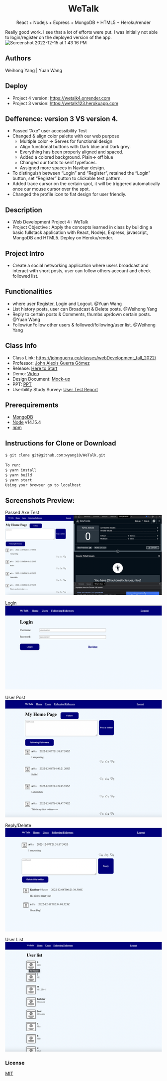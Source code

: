  
<h1 align="center">
WeTalk
</h1>
<p align="center">
React + Nodejs + Express + MongoDB + HTML5 + Heroku/render
</p>

Really good work. I see that a lot of efforts were put. I was initially not able to login/register on the deployed version of the app.
<img width="658" alt="Screenshot 2022-12-15 at 1 43 16 PM" src="https://user-images.githubusercontent.com/44525752/207974495-fe3082f2-13ba-4aa9-91b6-acf366e8e4a6.png">


## Authors
Weihong Yang | Yuan Wang

## Deploy
- Project 4 version:  https://wetalk4.onrender.com
- Project 3 version:  https://wetalk123.herokuapp.com

## Defference: version 3 VS version 4.
* Passed “Axe” user accessibility Test
* Changed & align color palette with our web purpose       
    * Multiple color →  Serves for functional design
    * Align functional buttons with Dark blue and Dark grey.
    * Everything has been properly aligned and spaced.
    * Added a colored background. Plain→ off blue
    * Changed our fonts to serif typefaces. 
    * Assigned more spaces in Navibar design.
* To distinguish between “Login” and “Register”, retained the “Login” button, set “Register” button to clickable text pattern.
* Added trace cursor on the certain spot, it will be triggered automatically once our mouse cursor over the spot.
* Changed the profile icon to flat design for user friendly. 

## Description
- Web Development Project 4 : WeTalk
- Project Objective : Apply the concepts learned in class by building a basic fullstack application with React, Nodejs, Express, javascript, MongoDB and HTML5. Deploy on Heroku/render.

## Project Intro
- Create a social networking application where users broadcast and interact with short posts, user can follow others account and check followed list.


## Functionalities
- where user Register, Login and Logout. @Yuan Wang 
- List history posts, user can Broadcast & Delete posts. @Weihong Yang 
- Reply to certain posts & Comments, thumbs up/down certain posts. @Yuan Wang
- Follow/unFollow other users & followed/following/user list. @Weihong Yang

## Class Info
- Class Link: https://johnguerra.co/classes/webDevelopment_fall_2022/
- Professor: <a href="https://johnguerra.co/"> John Alexis Guerra Gómez </a>
- Release: <a href="https://wetalk4.onrender.com](https://wetalk4.onrender.com)](https://wetalk4.onrender.com)"> Here to Start </a>
- Demo: <a href="https://youtu.be/_hSGGN60ydg"> Video </a>
- Design Document: <a href="https://github.com/wyang10/WeTalk/blob/addc41cf0f395efa1538ca0f941d9046f09fb4b6/design%20mock-up.pdf"> Mock-up </a>
- PPT: <a href="https://docs.google.com/presentation/d/16s3ySIKo9l6jX9kk3FxJOdgwygSkN_ctkQKQAfMiFxs/edit#slide=id.g1b23c2fd952_0_0"> PPT </a>
- Userbility Study Survey: <a href="https://docs.google.com/document/d/1IYlW7ACVxuyJCJgCgrNH-Vus2LdpOVPDkaZ_5MHtCmY/edit#heading=h.e1aq9w3u6mh"> User Test Report </a>


## Prerequirements
- [MongoDB](https://www.mongodb.com/3)
- [Node](https://nodejs.org/en/download/) v14.15.4
- [npm](https://nodejs.org/en/download/package-manager/)

## Instructions for Clone or Download
```terminal
$ git clone git@github.com:wyang10/WeTalk.git

To run:
$ yarn install	
$ yarn build 
$ yarn start
Using your browser go to localhost
```
## Screenshots Preview:

Passed Axe Test
![](Screenshots/axe.png)

Login
![](Screenshots/Login.png)

User Post
![](Screenshots/User_Post.png)

Reply/Delete
![](Screenshots/replay:Delete.png)

User List
![](Screenshots/UserList.png)



### License
[MIT](LICENSE)
